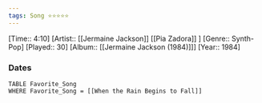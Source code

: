 ```yaml
---
tags: Song ⭐⭐⭐⭐⭐ 
---
```

[Time:: 4:10]
[Artist:: [[Jermaine Jackson]] [[Pia Zadora]] ]
[Genre:: Synth-Pop]
[Played:: 30]
[Album:: [[Jermaine Jackson (1984)]]]
[Year:: 1984]
### Dates
````dataview
TABLE Favorite_Song
WHERE Favorite_Song = [[When the Rain Begins to Fall]]
````